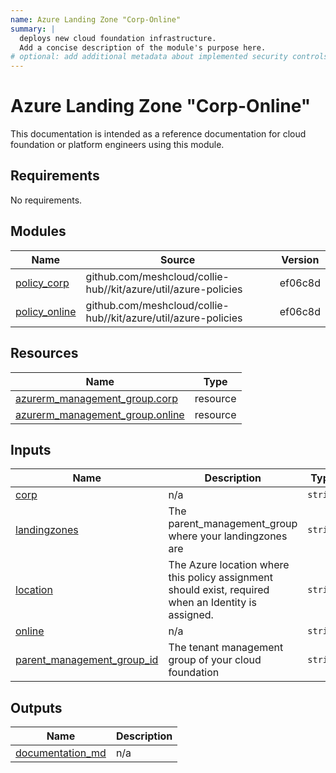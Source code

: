```yaml
---
name: Azure Landing Zone "Corp-Online"
summary: |
  deploys new cloud foundation infrastructure.
  Add a concise description of the module's purpose here.
# optional: add additional metadata about implemented security controls
---
```


# Azure Landing Zone "Corp-Online"

This documentation is intended as a reference documentation for cloud foundation or platform engineers using this module.

<!-- BEGIN_TF_DOCS -->
## Requirements

No requirements.

## Modules

| Name | Source | Version |
|------|--------|---------|
| <a name="module_policy_corp"></a> [policy\_corp](#module\_policy\_corp) | github.com/meshcloud/collie-hub//kit/azure/util/azure-policies | ef06c8d |
| <a name="module_policy_online"></a> [policy\_online](#module\_policy\_online) | github.com/meshcloud/collie-hub//kit/azure/util/azure-policies | ef06c8d |

## Resources

| Name | Type |
|------|------|
| [azurerm_management_group.corp](https://registry.terraform.io/providers/hashicorp/azurerm/latest/docs/resources/management_group) | resource |
| [azurerm_management_group.online](https://registry.terraform.io/providers/hashicorp/azurerm/latest/docs/resources/management_group) | resource |

## Inputs

| Name | Description | Type | Default | Required |
|------|-------------|------|---------|:--------:|
| <a name="input_corp"></a> [corp](#input\_corp) | n/a | `string` | `"lv-corp"` | no |
| <a name="input_landingzones"></a> [landingzones](#input\_landingzones) | The parent\_management\_group where your landingzones are | `string` | `"lv-landingzones"` | no |
| <a name="input_location"></a> [location](#input\_location) | The Azure location where this policy assignment should exist, required when an Identity is assigned. | `string` | `"germanywestcentral"` | no |
| <a name="input_online"></a> [online](#input\_online) | n/a | `string` | `"lv-online"` | no |
| <a name="input_parent_management_group_id"></a> [parent\_management\_group\_id](#input\_parent\_management\_group\_id) | The tenant management group of your cloud foundation | `string` | `"lv-foundation"` | no |

## Outputs

| Name | Description |
|------|-------------|
| <a name="output_documentation_md"></a> [documentation\_md](#output\_documentation\_md) | n/a |
<!-- END_TF_DOCS -->
